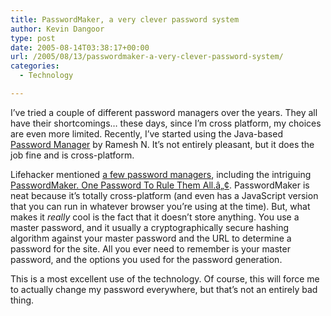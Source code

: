 ```yaml
---
title: PasswordMaker, a very clever password system
author: Kevin Dangoor
type: post
date: 2005-08-14T03:38:17+00:00
url: /2005/08/13/passwordmaker-a-very-clever-password-system/
categories:
  - Technology

---
```

I&#8217;ve tried a couple of different password managers over the years. They all have their shortcomings&#8230; these days, since I&#8217;m cross platform, my choices are even more limited. Recently, I&#8217;ve started using the Java-based [Password Manager][1] by Ramesh N. It&#8217;s not entirely pleasant, but it does the job fine and is cross-platform.

Lifehacker mentioned [a few password managers][2], including the intriguing [PasswordMaker. One Password To Rule Them All.â„¢][3]. PasswordMaker is neat because it&#8217;s totally cross-platform (and even has a JavaScript version that you can run in whatever browser you&#8217;re using at the time). But, what makes it _really_ cool is the fact that it doesn&#8217;t store anything. You use a master password, and it usually a cryptographically secure hashing algorithm against your master password and the URL to determine a password for the site. All you ever need to remember is your master password, and the options you used for the password generation.

This is a most excellent use of the technology. Of course, this will force me to actually change my password everywhere, but that&#8217;s not an entirely bad thing.

 [1]: http://www.geocities.com/ramix_info/passwordmanager.html
 [2]: http://www.lifehacker.com/software/security/os-x-password-manager-roundup-117004.php
 [3]: http://www.passwordmaker.org/